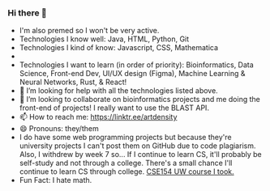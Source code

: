 ### Hi there 👋

<!--
**LunaCompSci/LunaCompSci** is a ✨ _special_ ✨ repository because its `README.md` (this file) appears on your GitHub profile.

Here are some ideas to get you started:

- 🔭 I’m currently working on Pre-Med
- 🌱 I’m currently learning ...
- 👯 I’m looking to collaborate on ...
- 🤔 I’m looking for help with ...
- 💬 Ask me about ...
- 📫 How to reach me: https://linktr.ee/artdensity
- 😄 Pronouns: ...
- ⚡ Fun fact: ...
-->

- I'm also premed so I won't be very active. 
- Technologies I know well: Java, HTML, Python, Git
- Technologies I kind of know: Javascript, CSS, Mathematica
- 
- Technologies I want to learn (in order of priority): Bioinformatics, Data Science, Front-end Dev, UI/UX design (Figma), Machine Learning & Neural Networks, Rust, & React!
- 🤔 I’m looking for help with all the technologies listed above. 
- 👯 I’m looking to collaborate on bioinformatics projects and me doing the front-end of projects! I really want to use the BLAST API. 
- 📫 How to reach me: https://linktr.ee/artdensity
- 😄 Pronouns: they/them
- I do have some web programming projects but because they're university projects I can't post them on GitHub due to code plagiarism. Also, I withdrew by week 7 so... 
If I continue to learn CS, it'll probably be self-study and not through a college. There's a small chance I'll continue to learn CS through college. 
[CSE154 UW course I took.](https://courses.cs.washington.edu/courses/cse154/22wi/)
- Fun Fact: I hate math.

